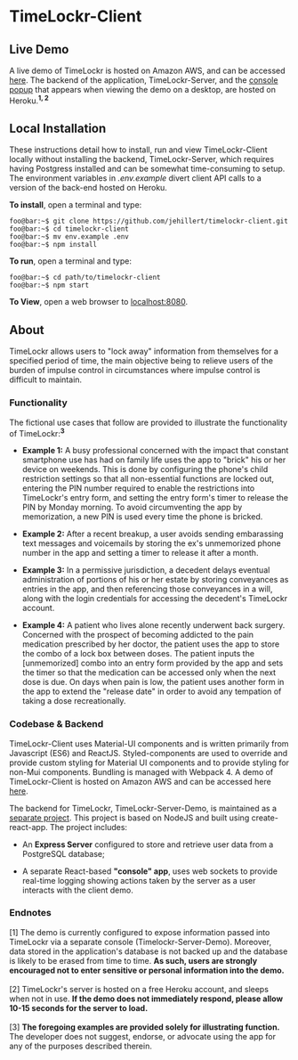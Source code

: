 # TimeLockr-Client

## Live Demo

  A live demo of TimeLockr is hosted on Amazon AWS, and can be accessed [here](https://timelockr.hillert.dev). The backend of the application, TimeLockr-Server, and the [console popup](http://timelockr-server.herokuapp.com/) that appears when viewing the demo on a desktop, are hosted on Heroku.<sup>__1, 2__</sup>

## Local Installation

These instructions detail how to install, run and view TimeLockr-Client locally without installing the backend, TimeLockr-Server, which requires having Postgress installed and can be somewhat time-consuming to setup.  The environment variables in *.env.example* divert client API calls to a version of the back-end hosted on Heroku.

**To install**, open a terminal and type:
  ```console
  foo@bar:~$ git clone https://github.com/jehillert/timelockr-client.git
  foo@bar:~$ cd timelockr-client
  foo@bar:~$ mv env.example .env
  foo@bar:~$ npm install
  ```

**To run**, open a terminal and type:
  ```console
  foo@bar:~$ cd path/to/timelockr-client
  foo@bar:~$ npm start
  ```

**To View**, open a web browser to [localhost:8080](http://localhost:8080/).


## About

TimeLockr allows users to "lock away" information from themselves for a specified period of time, the main objective being to relieve users of the burden of impulse control in circumstances where impulse control is difficult to maintain. <br>

### Functionality
The fictional use cases that follow are provided to illustrate the functionality of TimeLockr:<sup>__3__</sup>

* **Example 1:** A busy professional concerned with the impact that constant smartphone use has had on family life uses the app to "brick" his or her device on weekends. This is done by configuring the phone's child restriction settings so that all non-essential functions are locked out, entering the PIN number required to enable the restrictions into TimeLockr's entry form, and setting the entry form's timer to release the PIN by Monday morning.  To avoid circumventing the app by memorization, a new PIN is used every time the phone is bricked.<br>

* **Example 2:** After a recent breakup, a user avoids sending embarassing text messages and voicemails by storing the ex's unmemorized phone number in the app and setting a timer to release it after a month.<br>

* **Example 3:** In a permissive jurisdiction, a decedent delays eventual administration of portions of his or her estate by storing conveyances as entries in the app, and then referencing those conveyances in a will, along with the login credentials for accessing the decedent's TimeLockr account.<br>

* **Example 4:** A patient who lives alone recently underwent back surgery.  Concerned with the prospect of becoming addicted to the pain medication prescribed by her doctor, the patient uses the app to store the combo of a lock box between doses. The patient inputs the [unmemorized] combo into an entry form provided by the app and sets the timer so that the medication can be accessed only when the next dose is due. On days when pain is low, the patient uses another form in the app to extend the "release date" in order to avoid any tempation of taking a dose recreationally.<br>

### Codebase & Backend
TimeLockr-Client uses Material-UI components and is written primarily from Javascript (ES6) and ReactJS. Styled-components are used to override and provide custom styling for Material UI components and to provide styling for non-Mui components. Bundling is managed with Webpack 4. A demo of TimeLockr-Client is hosted on Amazon AWS and can be accessed here [here](https://timelockr.hillert.dev).

The backend for TimeLockr, TimeLockr-Server-Demo, is maintained as a [separate project](https://github.com/jehillert/timelockr-server-demo).  This project is based on NodeJS and built using create-react-app.  The project includes:
<ul>
    <li>An <b>Express Server</b> configured to store and retrieve user data from a PostgreSQL database;</li><p>
    <li>A separate React-based <b>"console" app</b>, uses web sockets to provide real-time logging showing actions taken by the server as a user interacts with the client demo.</li>
</ul>

### Endnotes
[1] The demo is currently configured to expose information passed into TimeLockr via a separate console (Timelockr-Server-Demo). Moreover, data stored in the application's database is not backed up and the database is likely to be erased from time to time. <b>As such, users are strongly encouraged not to enter sensitive or personal information into the demo.</b>
<br><br>
[2] TimeLockr's server is hosted on a free Heroku account, and sleeps when not in use. <b>If the demo does not immediately respond, please allow 10-15 seconds for the server to load.</b>
<br><br>
[3] <b>The foregoing examples are provided solely for illustrating function.</b> The developer does not suggest, endorse, or advocate using the app for any of the purposes described therein.
